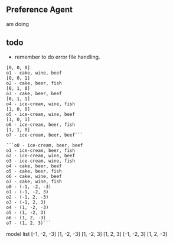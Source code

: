## Preference Agent

am doing
















## todo 
- remember to do error file handling.


```o0 - cake, wine, fish
[0, 0, 0]
o1 - cake, wine, beef
[0, 0, 1]
o2 - cake, beer, fish
[0, 1, 0]
o3 - cake, beer, beef
[0, 1, 1]
o4 - ice-cream, wine, fish
[1, 0, 0]
o5 - ice-cream, wine, beef
[1, 0, 1]
o6 - ice-cream, beer, fish
[1, 1, 0]
o7 - ice-cream, beer, beef```

```o0 - ice-cream, beer, beef
o1 - ice-cream, beer, fish
o2 - ice-cream, wine, beef
o3 - ice-cream, wine, fish
o4 - cake, beer, beef
o5 - cake, beer, fish
o6 - cake, wine, beef
o7 - cake, wine, fish
o0 - (-1, -2, -3)
o1 - (-1, -2, 3)
o2 - (-1, 2, -3)
o3 - (-1, 2, 3)
o4 - (1, -2, -3)
o5 - (1, -2, 3)
o6 - (1, 2, -3)
o7 - (1, 2, 3)```

```
model list
[-1, -2, -3]
[1, -2, -3]
[1, -2, 3]
[1, 2, 3]
[-1, -2, 3]
[1, 2, -3]
```
